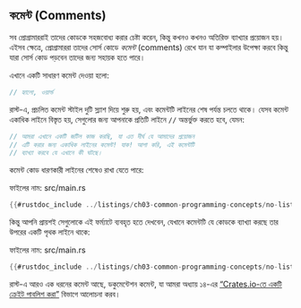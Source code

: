 ## কমেন্ট (Comments)

সব প্রোগ্রামাররাই তাদের কোডকে সহজবোধ্য করার চেষ্টা করেন, কিন্তু কখনও কখনও অতিরিক্ত ব্যাখ্যার প্রয়োজন হয়। এইসব ক্ষেত্রে, প্রোগ্রামাররা তাদের সোর্স কোডে _কমেন্ট_ (comments) রেখে যান যা কম্পাইলার উপেক্ষা করবে কিন্তু যারা সোর্স কোড পড়বেন তাদের জন্য সহায়ক হতে পারে।

এখানে একটি সাধারণ কমেন্ট দেওয়া হলো:

```rust
// হ্যালো, ওয়ার্ল্ড
```

রাস্ট-এ, প্রচলিত কমেন্ট স্টাইল দুটি স্ল্যাশ দিয়ে শুরু হয়, এবং কমেন্টটি লাইনের শেষ পর্যন্ত চলতে থাকে। যেসব কমেন্ট একাধিক লাইনে বিস্তৃত হয়, সেগুলোর জন্য আপনাকে প্রতিটি লাইনে `//` অন্তর্ভুক্ত করতে হবে, যেমন:

```rust
// আমরা এখানে একটি জটিল কাজ করছি, যা এত দীর্ঘ যে আমাদের প্রয়োজন
// এটি করার জন্য একাধিক লাইনের কমেন্ট! যাক! আশা করি, এই কমেন্টটি
// ব্যাখ্যা করবে যে এখানে কী ঘটছে।
```

কমেন্ট কোড ধারণকারী লাইনের শেষেও রাখা যেতে পারে:

<span class="filename">ফাইলের নাম: src/main.rs</span>

```rust
{{#rustdoc_include ../listings/ch03-common-programming-concepts/no-listing-24-comments-end-of-line/src/main.rs}}
```

কিন্তু আপনি প্রায়শই সেগুলোকে এই ফর্ম্যাটে ব্যবহৃত হতে দেখবেন, যেখানে কমেন্টটি যে কোডকে ব্যাখ্যা করছে তার উপরের একটি পৃথক লাইনে থাকে:

<span class="filename">ফাইলের নাম: src/main.rs</span>

```rust
{{#rustdoc_include ../listings/ch03-common-programming-concepts/no-listing-25-comments-above-line/src/main.rs}}
```

রাস্ট-এ আরও এক ধরনের কমেন্ট আছে, ডকুমেন্টেশন কমেন্ট, যা আমরা অধ্যায় ১৪-এর [“Crates.io-তে একটি ক্রেইট পাবলিশ করা”][publishing] বিভাগে আলোচনা করব।

[publishing]: ch14-02-publishing-to-crates-io.html